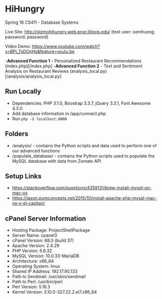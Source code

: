 # HiHungry
Spring 18 CS411 - Database Systems

Live Site: http://gizmohihungry.web.engr.illinois.edu/ (test user: *samhuang*, password: *password*)

Video Demo: https://www.youtube.com/watch?v=BPI_TsDOnHs&feature=youtu.be

-**Advanced Function 1** - Personalized Restaurant Recommendations (index.php)[/index.php]
-**Advanced Function 2** - Text and Sentiment Analysis on Restaurant Reviews (analysis_local.py)[/analysis/analysis_local.py]

## Run Locally
- Dependencies: PHP 3.1.0, Boostrap 3.3.7, jQuery 3.3.1, Font Awesome 4.3.0
- Add database information in /app/connect.php
- Run `php -S localhost:8000`

## Folders
- /analysis/ - contains the Python scripts and data used to perform one of our advanced functions
- /populate_database/ - contains the Python scripts used to populate the MySQL database with data from Zomato API

## Setup Links
- https://stackoverflow.com/questions/4359131/brew-install-mysql-on-mac-os
- https://jason.pureconcepts.net/2015/10/install-apache-php-mysql-mac-os-x-el-capitan/

## cPanel Server Information
- Hosting Package: ProjectShellPackage
- Server Name:	cpanel3
- cPanel Version:	68.0 (build 37)
- Apache Version:	2.4.29
- PHP Version:	5.6.32
- MySQL Version:	10.0.33-MariaDB
- Architecture:	x86_64
- Operating System:	linux
- Shared IP Address:	192.17.90.133
- Path to Sendmail:	/usr/sbin/sendmail
- Path to Perl:	/usr/bin/perl
- Perl Version:	5.16.3
- Kernel Version:	3.10.0-327.22.2.el7.x86_64
